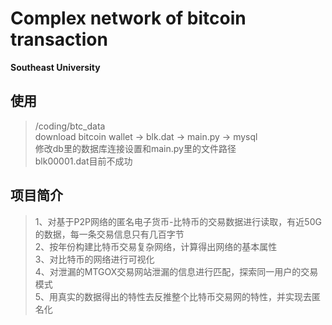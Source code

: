# Complex network of bitcoin transaction
**Southeast University**
    
## 使用  
>/coding/btc_data  
>download bitcoin wallet -> blk.dat -> main.py -> mysql  
>修改db里的数据库连接设置和main.py里的文件路径  
>blk00001.dat目前不成功  


## 项目简介  
>1、对基于P2P网络的匿名电子货币-比特币的交易数据进行读取，有近50G的数据，每一条交易信息只有几百字节  
>2、按年份构建比特币交易复杂网络，计算得出网络的基本属性  
>3、对比特币的网络进行可视化  
>4、对泄漏的MTGOX交易网站泄漏的信息进行匹配，探索同一用户的交易模式  
>5、用真实的数据得出的特性去反推整个比特币交易网的特性，并实现去匿名化  
